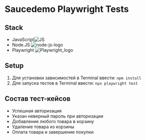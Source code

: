 # Saucedemo Playwright Tests

## Stack
- JavaScript![JS](https://github.com/user-attachments/assets/cf27b5d8-6b22-487f-a0a0-91236bfacfa7)
- Node.JS ![node-js-logo](https://github.com/user-attachments/assets/0482d063-01a1-42ca-b7f3-9713804745e2)
- Playwright ![Playwright_logo](https://github.com/user-attachments/assets/e77d2127-daa0-442c-85c0-3e5715c72d69)

## Setup
1. Для установки зависимостей в Terminal ввести: `npm install`
2. Для запуска тестов в Terminal ввести: `npx playwright test`

## Состав тест-кейсов
- Успешная авторизация
- Указан неверный пароль при авторизации
- Добавление любого товара в корзину
- Удаление товара из корзины
- Оплата товара и завершение покупки
